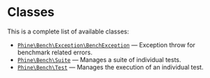 Classes
=======

This is a complete list of available classes:

- [`Phine\Bench\Exception\BenchException`](Phine/Bench/Exception/BenchException.md) &mdash; Exception throw for benchmark related errors.
- [`Phine\Bench\Suite`](Phine/Bench/Suite.md) &mdash; Manages a suite of individual tests.
- [`Phine\Bench\Test`](Phine/Bench/Test.md) &mdash; Manages the execution of an individual test.
